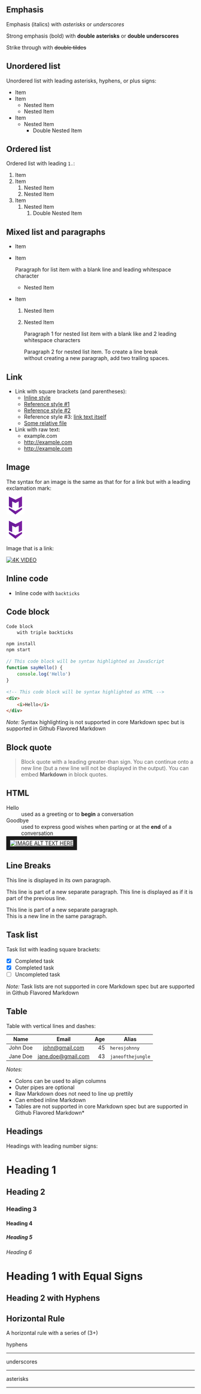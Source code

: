 <!-- This is a comment and will not be displayed in output -->

## Emphasis
Emphasis (italics) with *asterisks* or _underscores_

Strong emphasis (bold) with **double asterisks** or __double underscores__

Strike through with ~~double tildes~~

## Unordered list
Unordered list with leading asterisks, hyphens, or plus signs:
* Item
* Item
	- Nested Item
	- Nested Item
* Item
	+ Nested Item
		- Double Nested Item

## Ordered list
Ordered list with leading `1.`:
1. Item
1. Item
	1. Nested Item
	1. Nested Item
1. Item
	1. Nested Item
		1. Double Nested Item

## Mixed list and paragraphs
* Item
* Item

	Paragraph for list item with a blank line and leading whitespace character
	* Nested Item
* Item

	1. Nested Item
	1. Nested Item

		Paragraph 1 for nested list item with a blank like and 2 leading whitespace characters

		Paragraph 2 for nested list item. To create a line break  
		without creating a new paragraph, add two trailing spaces.

## Link
* Link with square brackets (and parentheses):
	* [Inline style](http://example.com "Title, aka text to show on hover")
	* [Reference style #1][1]
	* [Reference style #2][Arbitrary case-insensitive reference text]
	* Reference style #3: [link text itself]
	* [Some relative file](./README.md)
* Link with raw text:
	* example.com
	* http://example.com
	* <http://example.com>

[1]: http://slashdot.org "Slashdot"
[arbitrary case-insensitive reference text]: https://www.mozilla.org "Mozilla"
[link text itself]: http://www.reddit.com "Reddit"

## Image

The syntax for an image is the same as that for for a link but with a leading exclamation mark:

![Inline style](https://github.com/adam-p/markdown-here/raw/master/src/common/images/icon48.png)

![Reference style][logo]

[logo]: https://github.com/adam-p/markdown-here/raw/master/src/common/images/icon48.png

Image that is a link:

[![4K VIDEO](http://img.youtube.com/vi/Bey4XXJAqS8/0.jpg)](http://www.youtube.com/watch?feature=player_embedded&v=Bey4XXJAqS8)

## Inline code
* Inline code with `backticks`

## Code block
```
Code block
	with triple backticks
```

```bash
npm install
npm start
```

```javascript
// This code block will be syntax highlighted as JavaScript
function sayHello() {
	console.log('Hello')
}
```

```html
<!-- This code block will be syntax highlighted as HTML -->
<div>
	<i>Hello</i>
</div>
```

*Note:* Syntax highlighting is not supported in core Markdown spec but is supported in Github Flavored Markdown


## Block quote
> Block quote with a leading greater-than sign. You can continue onto a new line (but a new line
> will not be displayed in the output). You can embed **Markdown** in block quotes.

## HTML

<div>
	<dt>Hello</dt>
	<dd>used as a greeting or to <b>begin</b> a conversation</dd>
	<dt>Goodbye</dt>
	<dd>used to express good wishes when parting or at the <b>end</b> of a conversation</dd>
</div>
<div>
    <a href="http://www.youtube.com/watch?feature=player_embedded&v=Bey4XXJAqS8" target="_blank">
        <img src="http://img.youtube.com/vi/Bey4XXJAqS8/0.jpg" alt="IMAGE ALT TEXT HERE" width="240" height="180" border="10" />
    </a>
</div>

## Line Breaks

This line is displayed in its own paragraph.

This line is part of a new separate paragraph.
This line is displayed as if it is part of the previous line.

This line is part of a new separate paragraph.  
This is a new line in the same paragraph.

## Task list

Task list with leading square brackets:

* [x] Completed task
* [x] Completed task
* [ ] Uncompleted task

*Note:* Task lists are not supported in core Markdown spec but are supported in Github Flavored Markdown

## Table

Table with vertical lines and dashes:

| Name     | Email              | Age | Alias
| ---      | :---:              | ---:| ---
| John Doe | john@gmail.com     | 45  | `heresjohnny`
| Jane Doe | jane.doe@gmail.com | 43  | `janeofthejungle`

<i>Notes:</i>
* Colons can be used to align columns
* Outer pipes are optional
* Raw Markdown does not need to line up prettily
* Can embed inline Markdown
* Tables are not supported in core Markdown spec but are supported in Github Flavored Markdown*

## Headings
Headings with leading number signs:
# Heading 1
## Heading 2
### Heading 3
#### Heading 4
##### Heading 5
###### Heading 6

Heading 1 with Equal Signs
===

Heading 2 with Hyphens
---

## Horizontal Rule
A horizontal rule with a series of (3+)

hyphens

---

underscores

___

asterisks

***
